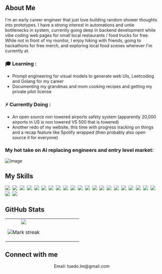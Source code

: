 ## About Me

I'm an early career engineer that just love building random shower thoughts into prototypes. I have a strong interest in automations and untie bottlenecks in system, currently going deep in backend development while vibe coding web pages for small local restaurants / food trucks for free. While not in front of my monitor, I enjoy hiking with friends, going to hackathons for free merch, and exploring local food scenes wherever I'm currently at.

### 🎓 Learning  : 

- Prompt engineering for visual models to generate web UIs, Leetcoding and Golang for my career
- Documenting my grandmas and mom cooking recipes and getting my private pilot license

### ⚡ Currently Doing  : 

- An open source non towered airports safety system (apparently 20,000 airports in US is non towered VS 500 that is towered) 
- Another redo of my website, this time with progress tracking on things and a recap feature like Spotify wrapped (then probably also open source it for everyone)

### My hot take on AI replacing engineers and entry level market:

![image](https://github.com/user-attachments/assets/b9d12ef6-5825-4950-bcce-9d7d2990aaa6)

## My Skills

<img src="https://img.shields.io/badge/JavaScript-F7DF1E?logo=javascript&logoColor=000"> 
<img src="https://img.shields.io/badge/TypeScript-3178C6?logo=typescript&logoColor=fff"> 
<img src="https://img.shields.io/badge/Java-%23ED8B00.svg?logo=openjdk&logoColor=white"> 
<img src="https://img.shields.io/badge/Python-3776AB?logo=python&logoColor=fff"> 
<img src="https://img.shields.io/badge/HTML-%23E34F26.svg?logo=html5&logoColor=white"> 
<img src="https://img.shields.io/badge/CSS-1572B6?logo=css3&logoColor=fff"> 
<img src="https://img.shields.io/badge/Next.js-black?logo=next.js&logoColor=white"> 
<img src="https://img.shields.io/badge/Node.js-6DA55F?logo=node.js&logoColor=white"> 
<img src="https://img.shields.io/badge/FastAPI-009485.svg?logo=fastapi&logoColor=white"> 
<img src="https://img.shields.io/badge/React-61DAFB?logo=react&logoColor=white"> 
<img src="https://img.shields.io/badge/Spring%20Boot-6DB33F?logo=springboot&logoColor=fff"> 
<img src="https://img.shields.io/badge/Docker-2496ED?logo=docker&logoColor=fff"> 
<img src="https://img.shields.io/badge/Google%20Cloud-%234285F4.svg?logo=google-cloud&logoColor=white"> 
<img src="https://img.shields.io/badge/AWS-%23FF9900.svg?logo=amazon-web-services&logoColor=white"> 
<img src="https://img.shields.io/badge/Vercel-%23000000.svg?logo=vercel&logoColor=white"> 
<img src="https://img.shields.io/badge/Firebase-039BE5?logo=Firebase&logoColor=white"> 
<img src="https://img.shields.io/badge/MongoDB-%234ea94b.svg?logo=mongodb&logoColor=white"> 
<img src="https://img.shields.io/badge/MySQL-4479A1?logo=mysql&logoColor=fff"> 
<img src="https://img.shields.io/badge/Redis-%23DD0031.svg?logo=redis&logoColor=white"> 
<img src="https://img.shields.io/badge/Postgres-%23316192.svg?logo=postgresql&logoColor=white"> 
<img src="https://img.shields.io/badge/Supabase-3FCF8E?logo=supabase&logoColor=fff"> 
<img src="https://img.shields.io/badge/GitHub-%23121011.svg?logo=github&logoColor=white"> 
<img src="https://img.shields.io/badge/GitLab-FC6D26?logo=gitlab&logoColor=fff"> 

## GitHub Stats

<table><tbody><tr border="none"><td width="50%" align="center">
<img align="center" src="https://readme-stats-fork-mauve.vercel.app/api/?username=tuedolm&theme=dark&show_icons=true&count_private=true">

<img alt="Mark streak" src="https://github-readme-streak-stats-five-roan.vercel.app?user=tuedolm&theme=dark"></td><td width="50%" align="center">
</td></tr></tbody></table>

## Connect with me

<p align="center"> Email: tuedo.lm@gmail.com</p>
